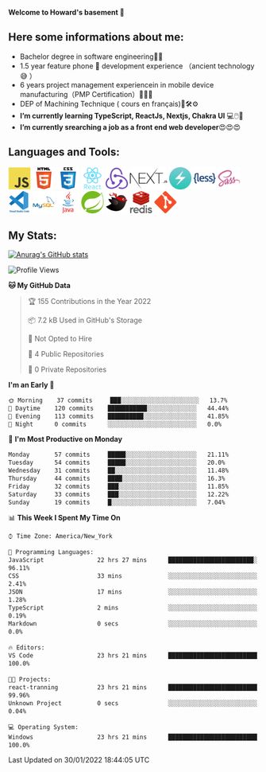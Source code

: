 **Welcome to Howard's basement  👋**
<!--
**howardding2000/howardding2000** is a ✨ _special_ ✨ repository because its `README.md` (this file) appears on your GitHub profile.

Here are some ideas to get you started: -->

**Here some informations about me:**  
---
- Bachelor degree in software engineering:man_student:
- 1.5 year feature phone :iphone: development experience （ancient technology :sweat_smile:	）
- 6 years project management experiencein in mobile device manufacturing（PMP Certification）:briefcase::necktie::pencil:
- DEP of Machining Technique ( cours en français):toolbox::hammer_and_wrench::gear:
- __I’m currently learning TypeScript, ReactJs, Nextjs, Chakra UI__ :computer::computer_mouse::muscle:
- __I’m currently srearching a job as a front end web developer__:heart_eyes::heart_eyes::heart_eyes:

**Languages and Tools:**  
---
<div>  
<a href="#"><img height="45" src="./assets/icons/javascript.svg" alt="java script"></a>
<a href="#"><img height="45" src="./assets/icons/html5.svg" alt="html5"></a>
<a href="#"><img height="45" src="./assets/icons/css3.svg" alt="CSS3"></a>
<a href="#"><img height="45" src="./assets/icons/react.svg" alt="React"></a>
<a href="#"><img height="45" src="./assets/icons/redux.svg" alt="Redux"></a>
<a href="#"><img height="45" src="./assets/icons/nextjs.svg" alt="Nextjs"></a>
<a href="#"><img height="45" src="./assets/icons/logo-chakra-400x400.jpg" alt="Chakra UI"></a>
<!--<a href="#"><img height="45" src="./assets/icons/bootstrap.svg" alt="Bootstrap"></a>-->
<a href="#"><img height="45" src="./assets/icons/less.svg" alt="LESS"></a>
<a href="#"><img height="45" src="./assets/icons/sass.svg" alt="SASS"></a>
<a href="#"><img height="45" src="./assets/icons/vscode.svg" alt="vscode"></a>
<a href="#"><img height="45" src="./assets/icons/mysql.svg" alt="MySQL"></a>
<a href="#"><img height="45" src="./assets/icons/java.svg" alt="JAVA"></a>
<a href="#"><img height="45" src="./assets/icons/spring.svg" alt="SpringBoot 2"></a>
<a href="#"><img height="45" src="./assets/icons/mybatis.svg" alt="MyBatis"></a>
<a href="#"><img height="45" src="./assets/icons/redis.svg" alt="Redis"></a>
<a href="#"><img height="45" src="./assets/icons/git.svg" alt="git"></a>
<!--<a href="#"><img height="45" src="./assets/icons/docker.svg" alt="docker"></a>-->
<!--<a href="#"><img height="45" src="./assets/icons/bash.svg" alt="bash"></a>-->
<!--<a href="#"><img height="45" src="./assets/icons/linux.svg" alt="Linux"></a>-->
</div>

**My Stats:**  
---
[![Anurag's GitHub stats](https://github-readme-stats.vercel.app/api?username=howardding2000&show_icons=true&theme=default)](#)

<!--START_SECTION:waka-->
![Profile Views](http://img.shields.io/badge/Profile%20Views-118-blue)

**🐱 My GitHub Data** 

> 🏆 155 Contributions in the Year 2022
 > 
> 📦 7.2 kB Used in GitHub's Storage 
 > 
> 🚫 Not Opted to Hire
 > 
> 📜 4 Public Repositories 
 > 
> 🔑 0 Private Repositories  
 > 
**I'm an Early 🐤** 

```text
🌞 Morning    37 commits     ███░░░░░░░░░░░░░░░░░░░░░░   13.7% 
🌆 Daytime    120 commits    ███████████░░░░░░░░░░░░░░   44.44% 
🌃 Evening    113 commits    ██████████░░░░░░░░░░░░░░░   41.85% 
🌙 Night      0 commits      ░░░░░░░░░░░░░░░░░░░░░░░░░   0.0%

```
📅 **I'm Most Productive on Monday** 

```text
Monday       57 commits     █████░░░░░░░░░░░░░░░░░░░░   21.11% 
Tuesday      54 commits     █████░░░░░░░░░░░░░░░░░░░░   20.0% 
Wednesday    31 commits     ██░░░░░░░░░░░░░░░░░░░░░░░   11.48% 
Thursday     44 commits     ████░░░░░░░░░░░░░░░░░░░░░   16.3% 
Friday       32 commits     ███░░░░░░░░░░░░░░░░░░░░░░   11.85% 
Saturday     33 commits     ███░░░░░░░░░░░░░░░░░░░░░░   12.22% 
Sunday       19 commits     █░░░░░░░░░░░░░░░░░░░░░░░░   7.04%

```


📊 **This Week I Spent My Time On** 

```text
⌚︎ Time Zone: America/New_York

💬 Programming Languages: 
JavaScript               22 hrs 27 mins      ████████████████████████░   96.11% 
CSS                      33 mins             ░░░░░░░░░░░░░░░░░░░░░░░░░   2.41% 
JSON                     17 mins             ░░░░░░░░░░░░░░░░░░░░░░░░░   1.28% 
TypeScript               2 mins              ░░░░░░░░░░░░░░░░░░░░░░░░░   0.19% 
Markdown                 0 secs              ░░░░░░░░░░░░░░░░░░░░░░░░░   0.0%

🔥 Editors: 
VS Code                  23 hrs 21 mins      █████████████████████████   100.0%

🐱‍💻 Projects: 
react-tranning           23 hrs 21 mins      █████████████████████████   99.96% 
Unknown Project          0 secs              ░░░░░░░░░░░░░░░░░░░░░░░░░   0.04%

💻 Operating System: 
Windows                  23 hrs 21 mins      █████████████████████████   100.0%

```


 Last Updated on 30/01/2022 18:44:05 UTC
<!--END_SECTION:waka-->

<!-- need to replace the icon sources
<img height="40" src="https://cdn.jsdelivr.net/gh/devicons/devicon/icons/spring/spring-original-wordmark.svg" alt="SpringBoot 2">

[![Top Langs](https://github-readme-stats.vercel.app/api/top-langs/?username=howardding2000&layout=compact)](#)

- 👯 I’m looking to collaborate on ...
- 🤔 I’m looking for help with ...
- 💬 Ask me about ...
- 📫 How to reach me: ...
- 😄 Pronouns: ...
- ⚡ Fun fact: ...
-->
